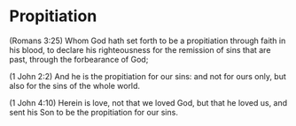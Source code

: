 # Propitiation

(Romans 3:25) Whom God hath set forth to be a propitiation through faith in his blood, to declare his righteousness for the remission of sins that are past, through the forbearance of God;

(1 John 2:2) And he is the propitiation for our sins: and not for ours only, but also for the sins of the whole world.

(1 John 4:10) Herein is love, not that we loved God, but that he loved us, and sent his Son to be the propitiation for our sins.

